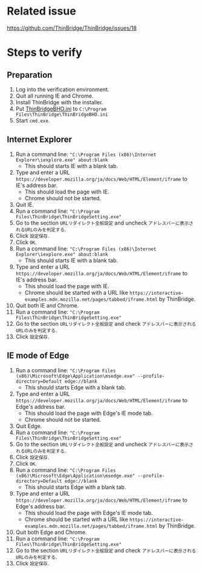 # Related issue

https://github.com/ThinBridge/ThinBridge/issues/18

# Steps to verify

## Preparation

1. Log into the verification environment.
2. Quit all running IE and Chrome.
3. Install ThinBridge with the installer.
3. Put [ThinBridgeBHO.ini](ThinBridgeBHO.ini) to `C:\Program Files\ThinBridge\ThinBridgeBHO.ini`
4. Start `cmd.exe`.

## Internet Explorer

1. Run a command line: `"C:\Program Files (x86)\Internet Explorer\iexplore.exe" about:blank`
   * This should starts IE with a blank tab.
2. Type and enter a URL `https://developer.mozilla.org/ja/docs/Web/HTML/Element/iframe` to IE's address bar.
   * This should load the page with IE.
   * Chrome should not be started.
3. Quit IE.
4. Run a command line: `"C:\Program Files\ThinBridge\ThinBridgeSetting.exe"`
5. Go to the section `URLリダイレクト全般設定` and uncheck `アドレスバーに表示されるURLのみを判定する`.
6. Click `設定保存`.
7. Click `OK`.
8. Run a command line: `"C:\Program Files (x86)\Internet Explorer\iexplore.exe" about:blank`
   * This should starts IE with a blank tab.
9. Type and enter a URL `https://developer.mozilla.org/ja/docs/Web/HTML/Element/iframe` to IE's address bar.
   * This should load the page with IE.
   * Chrome should be started with a URL like `https://interactive-examples.mdn.mozilla.net/pages/tabbed/iframe.html` by ThinBridge.
10. Quit both IE and Chrome.
11. Run a command line: `"C:\Program Files\ThinBridge\ThinBridgeSetting.exe"`
12. Go to the section `URLリダイレクト全般設定` and check `アドレスバーに表示されるURLのみを判定する`.
13. Click `設定保存`.

## IE mode of Edge

1. Run a command line: `"C:\Program Files (x86)\Microsoft\Edge\Application\msedge.exe" --profile-directory=Default edge://blank`
   * This should starts Edge with a blank tab.
2. Type and enter a URL `https://developer.mozilla.org/ja/docs/Web/HTML/Element/iframe` to Edge's address bar.
   * This should load the page with Edge's IE mode tab.
   * Chrome should not be started.
3. Quit Edge.
4. Run a command line: `"C:\Program Files\ThinBridge\ThinBridgeSetting.exe"`
5. Go to the section `URLリダイレクト全般設定` and uncheck `アドレスバーに表示されるURLのみを判定する`.
6. Click `設定保存`.
7. Click `OK`.
8. Run a command line: `"C:\Program Files (x86)\Microsoft\Edge\Application\msedge.exe" --profile-directory=Default edge://blank`
   * This should starts Edge with a blank tab.
9. Type and enter a URL `https://developer.mozilla.org/ja/docs/Web/HTML/Element/iframe` to Edge's address bar.
   * This should load the page with Edge's IE mode tab.
   * Chrome should be started with a URL like `https://interactive-examples.mdn.mozilla.net/pages/tabbed/iframe.html` by ThinBridge.
10. Quit both Edge and Chrome.
11. Run a command line: `"C:\Program Files\ThinBridge\ThinBridgeSetting.exe"`
12. Go to the section `URLリダイレクト全般設定` and check `アドレスバーに表示されるURLのみを判定する`.
13. Click `設定保存`.

